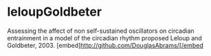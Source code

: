 # leloupGoldbeter
Assessing the affect of non self-sustained oscillators on circadian entrainment in a model of the circadian rhythm proposed Leloup and Goldbeter, 2003.
[embed]http://github.com/DouglasAbrams/[/embed
